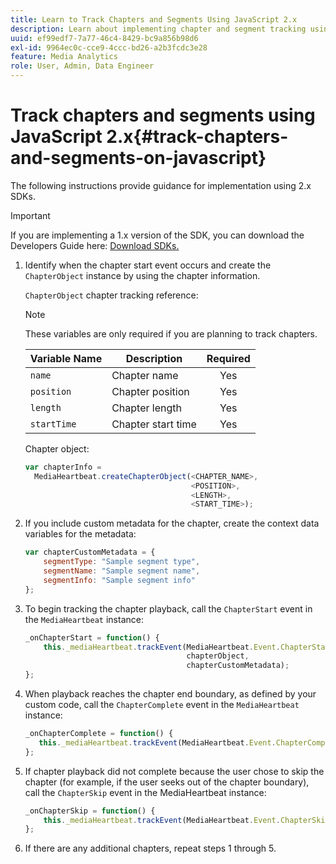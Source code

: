 ```yaml
---
title: Learn to Track Chapters and Segments Using JavaScript 2.x
description: Learn about implementing chapter and segment tracking using the Media SDK in browser apps (JS).
uuid: ef99edf7-7a77-46c4-8429-bc9a856b98d6
exl-id: 9964ec0c-cce9-4ccc-bd26-a2b3fcdc3e28
feature: Media Analytics
role: User, Admin, Data Engineer
---
```

# Track chapters and segments using JavaScript 2.x{#track-chapters-and-segments-on-javascript}

The following instructions provide guidance for implementation using 2.x SDKs.

>[!IMPORTANT]
>
> If you are implementing a 1.x version of the SDK, you can download the Developers Guide here: [Download SDKs.](/help/getting-started/download-sdks.md)

1. Identify when the chapter start event occurs and create the `ChapterObject` instance by using the chapter information.

    `ChapterObject` chapter tracking reference:  

    >[!NOTE]
    >
    >These variables are only required if you are planning to track chapters.

    | Variable Name | Description | Required |
    | --- | --- | :---: |
    | `name` | Chapter name | Yes |
    | `position` | Chapter position | Yes |
    | `length` | Chapter length | Yes |
    | `startTime` | Chapter start time | Yes |

    Chapter object:

    ```js
    var chapterInfo =  
      MediaHeartbeat.createChapterObject(<CHAPTER_NAME>,  
                                         <POSITION>,  
                                         <LENGTH>,  
                                         <START_TIME>);
    ```

1. If you include custom metadata for the chapter, create the context data variables for the metadata:

    ```js
    var chapterCustomMetadata = {
        segmentType: "Sample segment type",  
        segmentName: "Sample segment name",  
        segmentInfo: "Sample segment info"
    };
    ```

1. To begin tracking the chapter playback, call the `ChapterStart` event in the `MediaHeartbeat` instance:

    ```js
    _onChapterStart = function() {
        this._mediaHeartbeat.trackEvent(MediaHeartbeat.Event.ChapterStart,  
                                        chapterObject,  
                                        chapterCustomMetadata);
    };
    ```

1. When playback reaches the chapter end boundary, as defined by your custom code, call the `ChapterComplete` event in the `MediaHeartbeat` instance:

    ```js
    _onChapterComplete = function() {
       this._mediaHeartbeat.trackEvent(MediaHeartbeat.Event.ChapterComplete);
    };
    ```

1. If chapter playback did not complete because the user chose to skip the chapter (for example, if the user seeks out of the chapter boundary), call the `ChapterSkip` event in the MediaHeartbeat instance:

    ```js
    _onChapterSkip = function() {
        this._mediaHeartbeat.trackEvent(MediaHeartbeat.Event.ChapterSkip);
    };
    ```

1. If there are any additional chapters, repeat steps 1 through 5.
